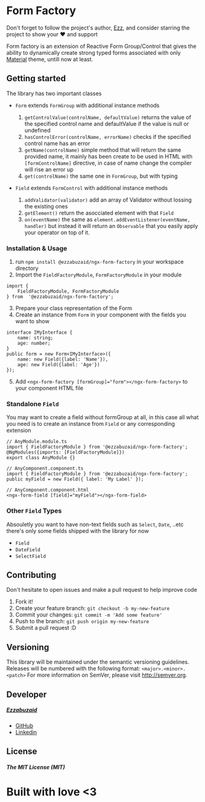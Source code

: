 # Form Factory

Don't forget to follow the project's author, [Ezz](https://github.com/ezzabuzaid), and consider starring the project to show your ❤️ and support

Form factory is an extension of Reactive Form Group/Control that gives the ability to dynamically create strong typed forms associated with only [Material](https://material.angular.io) theme, untill now at least.

## Getting started
The library has two important classes
* `Form` extends `FormGroup`  with additional instance methods
	1. `getControlValue(controlName, defaultValue)` returns the value of the specified control name and defaultValue if the value is null or undefined
	2. `hasControlError(controlName, errorName)` checks if the specified control name has an error
	3. `getName(controlName)` simple method that will return the same provided name, it mainly has been create to be used in HTML with `[formControlName]` directive, in case of name change the compiler will rise an error up
	4. `get(controlName)` the same one in `FormGroup`, but with typing
 
* `Field` extends `FormControl` with additional instance methods
	1. `addValidator(validator)` add an array of Validator without lossing the existing ones
	2. `getElement()` return the asocciated element with that `Field`
	3. `on(eventName)` the same as `element.addEventListener(eventName, handler)` but instead it will return an `Observable` that you easily apply your operator on top of it.

### Installation & Usage
1. run `npm install @ezzabuzaid/ngx-form-factory` in your workspace directory
2. Import the `FieldFactoryModule`, `FormFactoryModule` in your module
 ```
 import {
	 FieldFactoryModule, FormFactoryModule
 } from  '@ezzabuzaid/ngx-form-factory';
 ```
3. Prepare your class representation of the Form
4. Create an instance from `Form` in your component with the fields you want to show
```
interface IMyInterface {
	name: string;
	age: number;
}
public form = new Form<IMyInterface>({
	name: new Field({label: 'Name'}),
	age: new Field({label: 'Age'})
});
```
5. Add `<ngx-form-factory [formGroup]="form"></ngx-form-factory>`  to your component HTML file

### Standalone `Field`
You may want to create a field without formGroup at all, in this case all what you need is to create an instance from `Field` or any corresponding extension
```
// AnyModule.module.ts
import { FieldFactoryModule } from '@ezzabuzaid/ngx-form-factory';
@NgModules({imports: [FieldFactoryModule]})
export class AnyModule {}

// AnyComponent.component.ts
import { FieldFactoryModule } from '@ezzabuzaid/ngx-form-factory';
public myField = new Field({ label: 'My Label' });

// AnyComponent.component.html
<ngx-form-field [field]="myField"></ngx-form-field>
```

### Other `Field` Types
Absouletly you want to have non-text fields such as `Select`,  `Date`, ..etc
there's only some fields shipped with the library for now
* `Field`
* `DateField` 
* `SelectField`

## Contributing
Don't hesitate to open issues and make a pull request to help improve code
1.  Fork it!
2.  Create your feature branch: `git checkout -b my-new-feature`
3.  Commit your changes: `git commit -m 'Add some feature'`
4.  Push to the branch: `git push origin my-new-feature`
5.  Submit a pull request :D
  
## Versioning

This library will be maintained under the semantic versioning guidelines.
Releases will be numbered with the following format:
`<major>.<minor>.<patch>`
For more information on SemVer, please visit http://semver.org.

## Developer
##### [Ezzabuzaid](mailto:ezzabuzaid@hotmail.com)
- [GitHub](https://github.com/ezzabuzaid)
- [Linkedin](https://www.linkedin.com/in/ezzabuzaid)

## License
##### The MIT License (MIT)

# Built with love <3
<!--stackedit_data:
eyJoaXN0b3J5IjpbMTc2MDMzMjc4NSwxMzMzNzU2NDI2LDU3ND
EwMzc0LC0xNDUwNDY5ODcyLC01ODc4NDY2NzIsLTE3MzM1NjAx
ODEsMjYxODYzNTE0LDEwNjYwNTQ3NDIsNzE1OTQ4NjEwLC0xMz
QwNzgxNjI5XX0=
-->